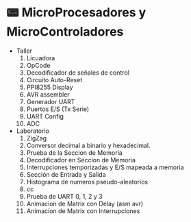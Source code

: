 # 📟 MicroProcesadores y MicroControladores

- Taller
    1. Licuadora
    2. OpCode
    3. Decodificador de señales de control
    4. Circuito Auto-Reset
    5. PPI8255 Display
    6. AVR assembler
    7. Generador UART
    8. Puertos E/S (Tx Serie)
    9. UART Config
    10. ADC
- Laboratorio
    1. ZigZag
    2. Conversor decimal a binario y hexadecimal.
    3. Prueba de la Seccion de Memoria
    4. Decodificador en Seccion de Memoria
    5. Interrupciones temporizadas y E/S mapeada a memoria
    6. Sección de Entrada y Salida
    7. Histograma de numeros pseudo-aleatorios
    8. cc
    9. Prueba de UART 0, 1, 2 y 3
    10. Animacion de Matrix con Delay (asm avr)
    11. Animacion de Matrix con Interrupciones
